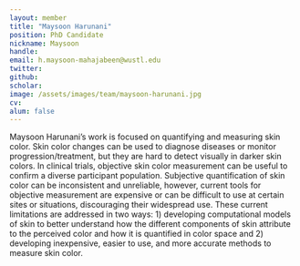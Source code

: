 ```yaml
---
layout: member
title: "Maysoon Harunani"
position: PhD Candidate
nickname: Maysoon
handle: 
email: h.maysoon-mahajabeen@wustl.edu
twitter: 
github: 
scholar: 
image: /assets/images/team/maysoon-harunani.jpg
cv: 
alum: false
---
```

Maysoon Harunani’s work is focused on quantifying and measuring skin color. Skin color changes can be used to diagnose diseases or monitor progression/treatment, but they are hard to detect visually in darker skin colors. In clinical trials, objective skin color measurement can be useful to confirm a diverse participant population. Subjective quantification of skin color can be inconsistent and unreliable, however, current tools for objective measurement are expensive or can be difficult to use at certain sites or situations, discouraging their widespread use. These current limitations are addressed in two ways: 1) developing computational models of skin to better understand how the different components of skin attribute to the perceived color and how it is quantified in color space and 2) developing inexpensive, easier to use, and more accurate methods to measure skin color.